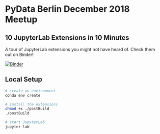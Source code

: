# PyData Berlin December 2018 Meetup

## 10 JupyterLab Extensions in 10 Minutes

A tour of JupyterLab extensions you might not have heard of. Check them out on Binder!

[![Binder](https://mybinder.org/badge_logo.svg)](https://mybinder.org/v2/gh/jtpio/10-minutes-10-jlab-extensions/master?urlpath=lab/tree/presentation.ipynb)

## Local Setup

```bash
# create an environment
conda env create

# install the extensions
chmod +x ./postBuild
./postBuild

# start JupyterLab
jupyter lab
```